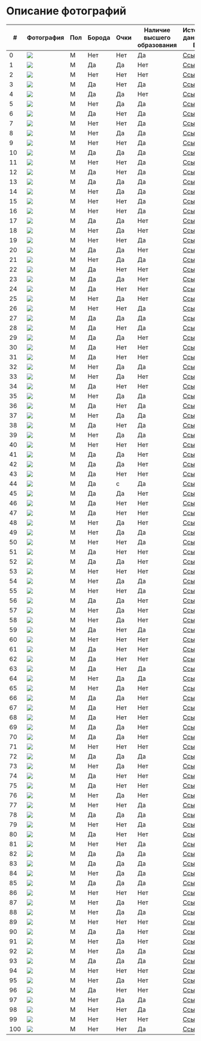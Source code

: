 # Описание фотографий


| # | Фотография | Пол | Борода | Очки | Наличие высшего образования | Источник данных о ВО | Источник фото |
|---|---|---|---|---|---|---|---|
| 0 |![](/Elon_Musk.jpg) | M | Нет | Нет | Да | [Ссылка](https://ru.wikipedia.org/wiki/%D0%9C%D0%B0%D1%81%D0%BA,_%D0%98%D0%BB%D0%BE%D0%BD) | [Ссылка](https://ru.wikipedia.org/wiki/%D0%9C%D0%B0%D1%81%D0%BA,_%D0%98%D0%BB%D0%BE%D0%BD) | 
| 1 |![](1_Robert_John_Downey_Jr.jpg) | M | Да | Да | Нет | [Ссылка](https://ru.wikipedia.org/wiki/Дауни,_Роберт_(младший)) | [Ссылка](https://i.pinimg.com/originals/63/e6/f0/63e6f025ace507a8b0c80aa4c3bd87a3.jpg) |
| 2 |![](2_Tom_Cruise.jpg) | M | Нет | Нет | Нет | [Ссылка](https://ru.wikipedia.org/wiki/Круз,_Том) | [Ссылка](https://yandex.ru/images/search?rpt=simage&noreask=1&source=qa&text=Том%20Круз&stype=image&lr=2&p=1&pos=42&img_url=http%3A%2F%2Falmode.ru%2Fuploads%2Fposts%2F2021-03%2F1617044961_56-p-tom-kruz-59.jpg) |
| 3 |![](3_William_Bradley_Pitt.jpg) | M | Да | Нет | Да | [Ссылка](https://ru.wikipedia.org/wiki/Питт,_Брэд) | [Ссылка](https://yandex.ru/images/search?rpt=simage&noreask=1&source=qa&text=Брэд%20Питт&stype=image&lr=2&p=3&pos=137&img_url=http%3A%2F%2Favatars.mds.yandex.net%2Fget-zen_doc%2F1716636%2Fpub_5cb0c060fd70f300b4fd7ea5_5cb0c61a662beb00b2c20fe3%2Fscale_1200) |
| 4 |![](4_Johnny_Depp.jpg) | M | Да | Да | Нет | [Ссылка](https://ru.wikipedia.org/wiki/Депп,_Джонни) | [Ссылка](https://yandex.ru/images/search?pos=38&text=Джонни%20Депп%20фото&img_url=http%3A%2F%2Falmode.ru%2Fuploads%2Fposts%2F2021-04%2F1618118613_17-p-dzhonni-depp-17.jpg&source=qa&rpt=simage&lr=2) |
| 5 |![](5_Colin_Firth.jpg) | M | Нет | Да | Да | [Ссылка](https://ru.wikipedia.org/wiki/Ферт,_Колин) | [Ссылка](https://yandex.ru/images/search?rpt=simage&noreask=1&source=qa&text=Колин%20Ферт&stype=image&lr=2&p=1&pos=48&img_url=http%3A%2F%2Fi.pinimg.com%2F736x%2F1a%2Fe1%2Fbb%2F1ae1bb34ffd1c21f796a5fc803aa11b4.jpg) |
| 6 |![](6_Luke_George_Evans.jpg) | M | Да | Нет | Да | [Ссылка](https://ru.wikipedia.org/wiki/Эванс,_Люк) | [Ссылка](https://yandex.ru/images/search?rpt=simage&noreask=1&source=qa&text=Люк%20Эванс&stype=image&lr=2&pos=4&img_url=http%3A%2F%2Fpuzzleit.ru%2Ffiles%2Fpuzzles%2F207%2F207260%2F_background.jpg) |
| 7 |![](7_Joseph_Leonard_Gordon_Levitt.jpg) | M | Нет | Нет | Да | [Ссылка](https://ru.wikipedia.org/wiki/Гордон-Левитт,_Джозеф) | [Ссылка](https://yandex.ru/images/search?text=Джозеф%20Гордон-Левитт%20фото&img_url=http%3A%2F%2Fm.media-amazon.com%2Fimages%2FM%2FMV5BMTY3NTk0NDI3Ml5BMl5BanBnXkFtZTgwNDA3NjY0MjE%40._V1_SY450_CR6&rpt=simage&source=qa&stype=image&lr=2&pos=18) |
| 8 |![](8_Benedict_Cumberbatch.jpg) | M | Нет | Да | Да | [Ссылка](https://ru.wikipedia.org/wiki/Камбербэтч,_Бенедикт) | [Ссылка](https://yandex.ru/images/search?text=бенедикт%20камбербэтч%20в%20очках&lr=2&pos=6&img_url=http%3A%2F%2Fautogear.ru%2Fmedia%2Fi%2F1%2F0%2F2%2F4%2F3%2F0%2F0%2Fi%2F1024300.jpg&rpt=simage) |
| 9 |![](9_Michael_Fassbender.jpg) | M | Нет | Нет | Да | [Ссылка](https://ru.wikipedia.org/wiki/Фассбендер,_Майкл) | [Ссылка](https://yandex.ru/images/search?text=Майкл%20Фассбендер%20фото&img_url=http%3A%2F%2Falmode.ru%2Fuploads%2Fposts%2F2021-03%2F1617047709_30-p-maikl-fassbender-32.jpg&rpt=simage&source=qa&stype=image&lr=2&pos=12) |
| 10 |![](10_Justin_Timberlake.jpg) | M | Да | Да | Да | [Ссылка](https://ru.wikipedia.org/wiki/Тимберлейк,_Джастин) | [Ссылка](https://yandex.ru/images/search?text=джастин%20тимберлейк%20в%20очках&lr=2&pos=1&img_url=http%3A%2F%2Fjetss.com%2Fwp-content%2Fuploads%2F2016%2F12%2F21116.jpg&rpt=simage) |
| 11 |![](11_Tom_Hiddleston.jpg) | M | Нет | Нет | Да | [Ссылка](https://ru.wikipedia.org/wiki/Хиддлстон,_Том) | [Ссылка](https://yandex.ru/images/search?text=Том%20Хиддлстон%20фото&img_url=http%3A%2F%2Falmode.ru%2Fuploads%2Fposts%2F2020-10%2F1603346246_21-p-tom-khiddlston-29.jpg&rpt=simage&source=qa&stype=image&lr=2&p=1&pos=48) |
| 12 |![](12_Kit_Harington.jpg) | M | Да | Нет | Да | [Ссылка](https://ru.wikipedia.org/wiki/Харингтон,_Кит) | [Ссылка](https://yandex.ru/images/search?text=Кит%20Харингтон%20фото&img_url=http%3A%2F%2Fi.pinimg.com%2Foriginals%2F8e%2F86%2F1b%2F8e861b991c9b6780af9b23ab465f6f07.jpg&rpt=simage&source=qa&stype=image&lr=2&pos=5) |
| 13 |![](13_Ryan_Reynolds.jpg) | M | Да | Да | Да | [Ссылка](https://ru.wikipedia.org/wiki/Рейнольдс,_Райан) | [Ссылка](https://yandex.ru/images/search?text=райан%20рейнольдс%20в%20очках&lr=2&pos=6&img_url=http%3A%2F%2Fupload.wikimedia.org%2Fwikipedia%2Fcommons%2F0%2F0f%2FRyan_Reynolds_Cannes_2014.jpg&rpt=simage) |
| 14 |![](14_Christopher_Lambert.jpg) | M | Нет | Да | Да | [Ссылка](https://ru.wikipedia.org/wiki/Ламберт,_Кристофер) | [Ссылка](https://yandex.ru/images/search?text=Кристофер%20Ламберт%20фото&img_url=http%3A%2F%2Fwww1.pictures.zimbio.com%2Fgi%2FColour%2BAlternative%2BView%2B72nd%2BAnnual%2BCannes%2BRclkFhNR-vHx.jpg&rpt=simage&source=qa&stype=image&lr=2&p=1&pos=62) |
| 15 |![](15_Nicolas_Cage.jpg) | M | Нет | Нет | Да | [Ссылка](https://ru.wikipedia.org/wiki/Кейдж,_Николас) | [Ссылка](https://yandex.ru/images/search?rpt=simage&noreask=1&source=qa&text=Николас%20Кейдж&stype=image&lr=2&p=2&pos=96&img_url=http%3A%2F%2Fdrasler.ru%2Fwp-content%2Fuploads%2F2018%2F12%2FNicolas_Cage.jpg) |
| 16 |![](16_Vin_Diesel.jpg) | M | Нет | Нет | Да | [Ссылка](https://ru.wikipedia.org/wiki/Вин_Дизель) | [Ссылка](https://yandex.ru/images/search?rpt=simage&noreask=1&source=qa&text=Вин%20Дизель&stype=image&lr=2&pos=8&img_url=http%3A%2F%2Fm.media-amazon.com%2Fimages%2FM%2FMV5BNzY3MjMyMzgwM15BMl5BanBnXkFtZTgwMTc4NjcxNzE%40._V1_.jpg) |
| 17 |![](17_Jason_Statham.jpg) | М | Да | Да | Нет | [Ссылка](https://ru.wikipedia.org/wiki/Стейтем,_Джейсон) | [Ссылка](https://yandex.ru/images/search?text=джейсон%20стэтхэм%20в%20очках&lr=2&pos=3&img_url=http%3A%2F%2Favatars.mds.yandex.net%2Fget-zen_doc%2F1720666%2Fpub_5dd6c94d26b6164597867014_5dd6c9bac047f615998f8050%2Fscale_1200&rpt=simage) |
| 18 |![](18_Jim_Carrey.jpg) | М | Нет | Да | Нет | [Ссылка](https://ru.wikipedia.org/wiki/Керри,_Джим) | [Ссылка](https://yandex.ru/images/search?text=джим%20керри%20в%20очках&lr=2&p=2&pos=83&rpt=simage&img_url=http%3A%2F%2Fi.pinimg.com%2F736x%2Fd7%2F66%2F74%2Fd766740fd650414b7461400eccb65adf--jim-carrey-mtv-movie-awards.jpg) |
| 19 |![](19_Chris_Evans.jpg) | М | Нет | Нет | Да | [Ссылка](https://ru.wikipedia.org/wiki/Эванс,_Крис) | [Ссылка](https://yandex.ru/images/search?text=Крис%20Эванс%20фото&img_url=http%3A%2F%2Falmode.ru%2Fuploads%2Fposts%2F2020-10%2F1603344681_9-p-kris-evans-11.jpg&rpt=simage&source=qa&stype=image&lr=2&pos=18) |
| 20 |![](20_Steve_Jobs.jpg) | М | Да | Да | Нет | [Ссылка](https://ru.wikipedia.org/wiki/Джобс,_Стив) | [Ссылка](https://yandex.ru/images/search?rpt=simage&noreask=1&source=qa&text=Стив%20Джобс&stype=image&lr=2&pos=13&img_url=http%3A%2F%2Fwomanadvice.ru%2Fsites%2Fdefault%2Ffiles%2F21%2F2015-12-27_0031%2Fv_poslednie_mesyacy_zhizni_stiv_dzhobs_otoshel_ot_del.jpg) |
| 21 |![](21_Elton_John.jpg) | М | Нет | Да | Да | [Ссылка](https://ru.wikipedia.org/wiki/Джон,_Элтон) | [Ссылка](https://yandex.ru/images/search?text=Элтон%20Джон%20фото&img_url=http%3A%2F%2Finteresnyefakty.org%2Fwp-content%2Fuploads%2Felton-dzhon-4.jpg&rpt=simage&source=qa&stype=image&lr=2&pos=2) |
| 22 |![](22_Chris_Hemsworth.jpg) | М | Да | Нет | Нет | [Ссылка](https://ru.wikipedia.org/wiki/Хемсворт,_Крис) | [Ссылка](https://yandex.ru/images/search?text=Крис%20Хемсворт%20фото&img_url=http%3A%2F%2Fi.pinimg.com%2F736x%2F26%2Fbd%2F30%2F26bd30a978be138efb7e770f7cbd705b.jpg&rpt=simage&source=qa&stype=image&lr=2&pos=10) |
| 23 |![](23_Robert_Pattinson.jpg) | М | Да | Да | Нет | [Ссылка](https://ru.wikipedia.org/wiki/Паттинсон,_Роберт) | [Ссылка](https://yandex.ru/images/search?pos=23&img_url=http%3A%2F%2Fi.pinimg.com%2Foriginals%2F4e%2Fe0%2Fb7%2F4ee0b75cb42f998baa69f4cfe7683dc2.jpg&text=роберт%20паттинсон%20в%20очках&lr=2&rpt=simage&source=serp) |
| 24 |![](24_Scott_Adkins.jpg) | М | Да | Нет | Нет | [Ссылка](https://ru.wikipedia.org/wiki/Эдкинс,_Скотт) | [Ссылка](https://yandex.ru/images/search?text=Скотт%20Эдкинс%20фото&img_url=http%3A%2F%2Fzabavniks.com%2Fwp-content%2Fuploads%2Fskott_edkins_foto_6_15145528.jpg&rpt=simage&source=qa&stype=image&lr=2&pos=11) |
| 25 |![](25_Bill_Gates.jpg) | М | Нет | Да | Нет | [Ссылка](https://ru.wikipedia.org/wiki/Гейтс,_Билл) | [Ссылка](https://yandex.ru/images/search?rpt=simage&noreask=1&source=qa&text=Билл%20Гейтс&stype=image&lr=2&p=3&pos=127&img_url=http%3A%2F%2Fpeoples.ru%2Fundertake%2Fsoft%2Fgates%2F3j8itFUjf9ofh.jpeg) |
| 26 |![](26_Bruce_Willis.jpg) | М | Нет | Нет | Да | [Ссылка](https://ru.wikipedia.org/wiki/Уиллис,_Брюс) | [Ссылка](https://yandex.ru/images/search?rpt=simage&noreask=1&source=qa&text=Брюс%20Уиллис&stype=image&lr=2&p=1&pos=45&img_url=http%3A%2F%2Falmode.ru%2Fuploads%2Fposts%2F2020-10%2F1603445505_41-p-bryus-uillis-54.jpg) |
| 27 |![](27_Steven_Spielberg.jpg) | М | Да | Да | Да | [Ссылка](https://ru.wikipedia.org/wiki/Спилберг,_Стивен) | [Ссылка](https://yandex.ru/images/search?text=Стивен%20Спилберг%20фото&img_url=http%3A%2F%2Favatars.dzeninfra.ru%2Fget-zen_doc%2F2746730%2Fpub_62dfd27c509b455e76c9b7af_62dfd2cced25b7045d85a316%2Fscale_1200&rpt=simage&source=qa&stype=image&lr=2&pos=4) |
| 28 |![](28_Dwayne_Johnson.jpg) | М | Да | Нет | Да | [Ссылка](https://ru.wikipedia.org/wiki/Джонсон,_Дуэйн) | [Ссылка](https://yandex.ru/images/search?text=Дуэйн%20Джонсон%20фото&img_url=http%3A%2F%2Ffunart.pro%2Fuploads%2Fposts%2F2019-09%2F1569443709_seksualnaja-dujejn-dzhonson-63.jpg&rpt=simage&source=qa&stype=image&lr=2&pos=17) |
| 29 |![](29_Jason_Momoa.jpg) | М | Да | Да | Нет | [Ссылка](https://ru.wikipedia.org/wiki/Момоа,_Джейсон) | [Ссылка](https://yandex.ru/images/search?text=джейсон%20момоа%20в%20очках&lr=2&pos=2&img_url=http%3A%2F%2Fi.pinimg.com%2F736x%2F6a%2F30%2F38%2F6a303896cca6b6c9be46ff5351a06def.jpg&rpt=simage) |
| 30 |![](30_Peter_Dinklage.jpg) | М | Да | Нет | Нет | [Ссылка](https://ru.wikipedia.org/wiki/Динклэйдж,_Питер) | [Ссылка](https://yandex.ru/images/search?text=Питер%20Динклэйдж%20фото&img_url=http%3A%2F%2Fic.pics.livejournal.com%2Fjulia_klay%2F83505610%2F309440%2F309440_original.jpg&rpt=simage&source=qa&stype=image&lr=2&pos=5) |
| 31 |![](31_Tom_Hanks.jpg) | М | Да | Нет | Нет | [Ссылка](https://ru.wikipedia.org/wiki/Хэнкс,_Том) | [Ссылка](https://yandex.ru/images/search?pos=13&text=Том%20Хэнкс%20фото&img_url=http%3A%2F%2Falmode.ru%2Fuploads%2Fposts%2F2021-03%2F1617028881_46-p-tom-khenks-47.jpg&source=qa&rpt=simage&lr=2) |
| 32 |![](32_Stephen_King.jpg) | М | Нет | Да | Да | [Ссылка](https://ru.wikipedia.org/wiki/Кинг,_Стивен) | [Ссылка](https://yandex.ru/images/search?text=Стивен%20Кинг%20фото&img_url=http%3A%2F%2Fkinoclever.ru%2Fmedia%2Fimages_persons%2Fz8cHPoqTslxRR7oWQ5wsh0fNLt2.jpg&rpt=simage&source=qa&stype=image&lr=2&pos=36) |
| 33 |![](33_Hideo_Kojima.jpg) | М | Нет | Да | Нет | [Ссылка](https://ru.wikipedia.org/wiki/Кодзима,_Хидэо) | [Ссылка](https://yandex.ru/images/search?text=Хидэо%20Кодзима%20фото&img_url=http%3A%2F%2Fskolkolet.com%2Fimages%2F5d83949419e91877459a1519%2Fhideo-kojima.jpg&rpt=simage&source=qa&stype=image&lr=2&pos=9) |
| 34 |![](34_Tom_Hardy.jpg) | М | Да | Нет | Нет | [Ссылка](https://ru.wikipedia.org/wiki/Харди,_Том) | [Ссылка](https://yandex.ru/images/search?text=Том%20Харди%20фото&img_url=http%3A%2F%2Fkartinkin.net%2Fuploads%2Fposts%2F2021-03%2Fthumbs%2F1616115999_27-p-tom-khardi-krasivie-foto-27.jpg&rpt=simage&source=qa&stype=image&lr=2&pos=11) |
| 35 |![](35_Andrey_Malakhov.jpg) | М | Нет | Да | Да | [Ссылка](https://ru.wikipedia.org/wiki/Малахов,_Андрей_Николаевич) | [Ссылка](https://yandex.ru/images/search?text=Андрей%20Малахов%20фото&img_url=http%3A%2F%2Fimages11.domashnyochag.ru%2Fupload%2Fimg_cache%2Ff74%2Ff745477e626cd6fca7bc1d81a62c61d1_ce_612x612x0x0_cropped_1224x1224.jpg&rpt=simage&source=qa&stype=image&lr=2&pos=38) |
| 36 |![](36_Dmitry_Nagiev.jpg) | М | Да | Нет | Да | [Ссылка](https://ru.wikipedia.org/wiki/Нагиев,_Дмитрий_Владимирович) | [Ссылка](https://yandex.ru/images/search?text=Дмитрий%20Нагиев%20фото&img_url=http%3A%2F%2Fgames-of-thrones.ru%2Fsites%2Fdefault%2Ffiles%2Fpictures%2Fallll%2FNagiev%2F75.jpg&rpt=simage&source=qa&stype=image&lr=2&pos=10) |
| 37 |![](37_Mikhail_Boyarsky.jpg) | М | Нет | Да | Да | [Ссылка](https://ru.wikipedia.org/wiki/Боярский,_Михаил_Сергеевич) | [Ссылка](https://yandex.ru/images/search?text=Михаил%20Боярский%20фото&img_url=http%3A%2F%2Finstacom.ru%2Fwp-content%2Fuploads%2F2018%2F11%2F1539633941-0-4.jpg&rpt=simage&source=qa&stype=image&lr=2&pos=29) |
| 38 |![](38_Mikhail_Shufutinsky.jpg) | М | Да | Нет | Да | [Ссылка](https://ru.wikipedia.org/wiki/Шуфутинский,_Михаил_Захарович) | [Ссылка](https://yandex.ru/images/search?text=Михаил%20Шуфутинский%20фото&img_url=http%3A%2F%2Fxn----3-jedq.xn--p1ai%2Fuploads%2Fimages%2Fm%2Fi%2Fh%2Fmihail_shufutinskij.jpg&rpt=simage&source=qa&stype=image&lr=2&p=2&pos=119) |
| 39 |![](39_Alexander_Rosenbaum.jpg) | М | Нет | Да | Да | [Ссылка](https://ru.wikipedia.org/wiki/Розенбаум,_Александр_Яковлевич) | [Ссылка](https://yandex.ru/images/search?text=Александр%20Розенбаум%20фото&img_url=http%3A%2F%2Fpeoples.ru%2Fart%2Fmusic%2Fbard%2Frozenbaum%2FnDsZqKdjOBLjU.jpeg&rpt=simage&source=qa&stype=image&lr=2&p=1&pos=55) |
| 40 |![](40_George_Clooney.jpg) | М | Нет | Нет | Нет | [Ссылка](https://ru.wikipedia.org/wiki/Клуни,_Джордж) | [Ссылка](https://yandex.ru/images/search?text=Джордж%20Клуни%20фото&img_url=http%3A%2F%2Fmedia.vanityfair.com%2Fphotos%2F54ca92cab8f23e3a0313dd08%2Fmaster%2Fw_2560%252Cc_limit%2Fimage.jpg&rpt=simage&source=qa&stype=image&lr=2&pos=10) |
| 41 |![](41_Ashton_Kutcher.jpg) | М | Да | Да | Нет | [Ссылка](https://ru.wikipedia.org/wiki/Кутчер,_Эштон) | [Ссылка](https://yandex.ru/images/search?text=эштон%20кутчер%20в%20очках&lr=2&pos=0&img_url=http%3A%2F%2Faceshowbiz.com%2Fimages%2Fwennpic%2Fashton-kutcher-uk-premiere-what-happens-in-vegas-06.jpg&rpt=simage) |
| 42 |![](42_Matt_Damon.jpg) | М | Да | Да | Нет | [Ссылка](https://ru.wikipedia.org/wiki/Деймон,_Мэтт) | [Ссылка](https://yandex.ru/images/search?pos=26&text=Мэтт%20Дэймон%20фото&img_url=http%3A%2F%2Fi.pinimg.com%2Foriginals%2F7a%2Fd3%2Fbb%2F7ad3bb5ce2bf89ceec59961190da9a8b.jpg&source=qa&rpt=simage&lr=2) |
| 43 |![](43_Ryan_Gosling.jpg) | М | Да | Нет | Нет | [Ссылка](https://ru.wikipedia.org/wiki/Гослинг,_Райан) | [Ссылка](https://yandex.ru/images/search?text=Гослинг%20Райан%20Томас%20фото&img_url=http%3A%2F%2Fpeopletalk.ru%2Fwp-content%2Fuploads%2F2016%2F10%2Forig_3b93daea160f6a806ef9e716e12bbb37-757x1024.jpg&rpt=simage&source=qa&stype=image&lr=2&pos=2) |
| 44 |![](44_Jamie_Foxx.jpg) | М | Да | c | Да | [Ссылка](https://ru.wikipedia.org/wiki/Джейми_Фокс) | [Ссылка](https://yandex.ru/images/search?text=Джейми%20Фокс%20фото&img_url=http%3A%2F%2Fok-magazine.ru%2Fimages%2Fcache%2F2017%2F1%2F10%2Fresize_1200_630_true_crop_2209_1668_0_0_q90_169531_94c5bbb08133a6d807c162f34.jpeg&rpt=simage&source=qa&stype=image&lr=2&p=1&pos=51) |
| 45 |![](45_Chris_Rock.jpg) | М | Да | Да | Нет | [Ссылка](https://ru.wikipedia.org/wiki/Рок,_Крис) | [Ссылка](https://yandex.ru/images/search?text=Крис%20Рок%20в%20очкач&lr=2&pos=39&img_url=http%3A%2F%2Flascimmiapensa.com%2Fwp-content%2Fuploads%2F2018%2F08%2Fchris-rock.w710.h473.2x.jpg&rpt=simage) |
| 46 |![](46_Will_Smith.jpg) | М | Да | Нет | Нет | [Ссылка](https://ru.wikipedia.org/wiki/Смит,_Уилл) | [Ссылка](https://yandex.ru/images/search?text=Уилл%20Смит%20фото&img_url=http%3A%2F%2Ffilm.ru%2Fsites%2Fdefault%2Ffiles%2Fimages%2FSmith.jpg&rpt=simage&source=qa&stype=image&lr=2&pos=7) |
| 47 |![](47_Daniel_Radcliffe.jpg) | М | Да | Нет | Нет | [Ссылка](https://ru.wikipedia.org/wiki/Рэдклифф,_Дэниел) | [Ссылка](https://yandex.ru/images/search?text=Дэниел%20Рэдклифф%20фото&img_url=http%3A%2F%2Fimg.buzzfeed.com%2Fbuzzfeed-static%2Fstatic%2F2017-04%2F21%2F5%2Fenhanced%2Fbuzzfeed-prod-fastlane-01%2Foriginal-grid-image-27392-1492768397-7.jpg%3Fcrop%3D683%3A1025%3B14%2C0&rpt=simage&source=qa&stype=image&lr=2&pos=3) |
| 48 |![](48_Jay_Z.jpg) | М | Нет | Да | Нет | [Ссылка](https://ru.wikipedia.org/wiki/Jay-Z) | [Ссылка](https://yandex.ru/images/search?text=Jay-Z%20фото&img_url=http%3A%2F%2F2dopeboyz.com%2Fwp-content%2Fuploads%2F2013%2F01%2Fjayzfeature.jpg&rpt=simage&source=qa&stype=image&lr=2&pos=13) |
| 49 |![](49_Chris_Pine.jpg) | М | Нет | Да | Да | [Ссылка](https://ru.wikipedia.org/wiki/Пайн,_Крис) | [Ссылка](https://yandex.ru/images/search?text=крис%20пайн%20в%20очках&lr=2&pos=19&img_url=http%3A%2F%2Fupload.wikimedia.org%2Fwikipedia%2Fcommons%2Fthumb%2Ff%2Ff2%2FChris_Pine_%252842727112570%2529.jpg%2F798px-Chris_Pine_%252842727112570%2529.jpg&rpt=simage) |
| 50 |![](50_Ewan_McGregor.jpg) | М | Нет | Нет | Да | [Ссылка](https://ru.wikipedia.org/wiki/Макгрегор,_Юэн) | [Ссылка](https://yandex.ru/images/search?text=юэн%20макгрегор%20фото%20в%20очках&lr=2&p=3&pos=130&rpt=simage&img_url=http%3A%2F%2Fs.abcnews.com%2Fimages%2FEntertainment%2FGTY_ewan_mcgregor_jef_160324_10x13_1600.jpg) |
| 51 |![](51_Josh_Hartnett.jpg) | М | Да | Нет | Нет | [Ссылка](https://ru.wikipedia.org/wiki/Хартнетт,_Джош) | [Ссылка](https://yandex.ru/images/search?text=Джош%20Хартнетт%20фото&img_url=http%3A%2F%2Fstatic.wikia.nocookie.net%2Fdc-comics-cinematic-universe%2Fimages%2F6%2F6a%2FJoshHartnett.png%2Frevision%2Flatest%3Fcb%3D20190811185631&rpt=simage&source=qa&stype=image&lr=2&pos=19) |
| 52 |![](52_Kanye_West.jpg) | М | Да | Да | Нет | [Ссылка](https://ru.wikipedia.org/wiki/Уэст,_Канье) | [Ссылка](https://yandex.ru/images/search?text=Канье%20Уэст%20фото%20в%20очках&lr=2&pos=6&img_url=http%3A%2F%2Fsmartcdn.gprod.postmedia.digital%2Ftorontosun%2Fwp-content%2Fuploads%2F2020%2F12%2FGettyImages-1199768982-scaled-e1608951813418.jpg%3Fquality%3D100%26amp%3Bstrip%3Dall&rpt=simage) |
| 53 |![](53_Bruno_Mars.jpg) | М | Нет | Нет | Нет | [Ссылка](https://ru.wikipedia.org/wiki/Бруно_Марс) | [Ссылка](https://yandex.ru/images/search?rpt=simage&noreask=1&source=qa&text=Бруно%20Марс&stype=image&lr=2&pos=2&img_url=http%3A%2F%2Favatars.dzeninfra.ru%2Fget-zen_doc%2F4487230%2Fpub_609d4a3c7265737c8532a17e_609d6082cc145612f8610721%2Fscale_1200) |
| 54 |![](54_John_Oliver.jpg) | М | Нет | Да | Да | [Ссылка](https://ru.wikipedia.org/wiki/Оливер,_Джон) | [Ссылка](https://yandex.ru/images/search?rpt=simage&noreask=1&source=qa&text=Джон%20Оливер&stype=image&lr=2&pos=20&img_url=http%3A%2F%2Fupload.wikimedia.org%2Fwikipedia%2Fcommons%2Fthumb%2F4%2F43%2FJohn_Oliver_November_2016.jpg%2F1200px-John_Oliver_November_2016.jpg) |
| 55 |![](55_Jimmy_Carr.jpg) | М | Нет | Нет | Да | [Ссылка](https://ru.wikipedia.org/wiki/Карр,_Джимми) | [Ссылка](https://yandex.ru/images/search?text=Джимми%20Карр%20фото&img_url=http%3A%2F%2Fnme.com%2Fwp-content%2Fuploads%2F2016%2F09%2F2016_JimmyCarr_Press_170316-1.jpg&rpt=simage&source=qa&stype=image&lr=2&pos=0) |
| 56 |![](56_Seth_Rogen.jpg) | М | Да | Да | Нет | [Ссылка](https://ru.wikipedia.org/wiki/Роген,_Сет) | [Ссылка](https://yandex.ru/images/search?text=Сет%20Роген%20фото&img_url=http%3A%2F%2Fbiografii.net%2Fwp-content%2Fuploads%2F2018%2F12%2F1471346540-set-rogen.jpg&rpt=simage&source=qa&stype=image&lr=2&pos=1) |
| 57 |![](57_David_Cross.jpg) | М | Нет | Да | Нет | [Ссылка](https://ru.wikipedia.org/wiki/Кросс,_Дэвид_(актёр)) | [Ссылка](https://yandex.ru/images/search?rpt=simage&noreask=1&source=qa&text=Дэвид%20Кросс%20(актёр)&stype=image&lr=2&pos=4&img_url=http%3A%2F%2Fm.media-amazon.com%2Fimages%2FM%2FMV5BMTQ0NzUxMDcyNV5BMl5BanBnXkFtZTcwMDY1ODM4OA%40%40._V1_.jpg) |
| 58 |![](58_Eddie_Murphy.jpg) | М | Нет | Да | Нет | [Ссылка](https://ru.wikipedia.org/wiki/Мерфи,_Эдди) | [Ссылка](https://yandex.ru/images/search?text=Эдди%20Мерфи%20фото&img_url=http%3A%2F%2Fwonderwall.com%2Fwp-content%2Fuploads%2Fsites%2F2%2F2019%2F11%2F1068442-wsj-magazine-2019-innovator-awards-sponsored-by-harry-wi.jpg%3Fx%3D533%26y%3D800%26icq%3D74%26sig%3D7928c798e31b81acf8873be2aa19eb92&rpt=simage&source=qa&stype=image&lr=2&p=2&pos=83) |
| 59 |![](59_Bradley_Cooper.jpg) | М | Да | Нет | Да | [Ссылка](https://ru.wikipedia.org/wiki/Купер,_Брэдли) | [Ссылка](https://yandex.ru/images/search?text=Брэдли%20Купер%20фото&img_url=http%3A%2F%2Fdemotivation.ru%2Fwp-content%2Fuploads%2F2021%2F06%2F30-7.jpg&rpt=simage&source=qa&stype=image&lr=2&noreask=1&pos=7) |
| 60 |![](60_Nicolas_Cage.jpg) | М | Нет | Нет | Нет | [Ссылка](https://ru.wikipedia.org/wiki/Кейдж,_Николас) | [Ссылка](https://yandex.ru/images/search?text=Николас%20Кейдж%20фото&img_url=http%3A%2F%2Fdrasler.ru%2Fwp-content%2Fuploads%2F2018%2F12%2FNicolas_Cage.jpg&rpt=simage&source=qa&stype=image&lr=2&noreask=1&p=1&pos=72) |
| 61 |![](61_Ben_Affleck.jpg) | М | Да | Нет | Нет | [Ссылка](https://ru.wikipedia.org/wiki/Аффлек,_Бен) | [Ссылка](https://yandex.ru/images/search?pos=7&img_url=http%3A%2F%2Fptoday.ru%2Fwp-content%2Fuploads%2F2019%2F11%2Fscale_1200-2.jpeg&text=Бен%20Аффлек%20фото&lr=2&rpt=simage&source=qa&noreask=1) |
| 62 |![](62_Al_Pacino.jpg) | М | Да | Нет | Нет | [Ссылка](https://ru.wikipedia.org/wiki/Пачино,_Аль) | [Ссылка](https://yandex.ru/images/search?text=Аль%20Пачино%20фото&img_url=http%3A%2F%2Fi.pinimg.com%2Foriginals%2F66%2F78%2F28%2F667828df9c6098b6f9aa22da630f9340.jpg&rpt=simage&source=qa&stype=image&lr=2&pos=1) |
| 63 |![](63_Adam_Sandler.jpg) | М | Да | Нет | Да | [Ссылка](https://ru.wikipedia.org/wiki/Сэндлер,_Адам) | [Ссылка](https://yandex.ru/images/search?pos=24&img_url=http%3A%2F%2Falmode.ru%2Fuploads%2Fposts%2F2021-03%2Fthumbs%2F1617047601_23-p-adam-sendler-24.jpg&text=Адам%20Сэндлер%20фото&lr=2&rpt=simage&source=qa&noreask=1) |
| 64 |![](64_Martin_Scorsese.jpg) | М | Нет | Да | Да | [Ссылка](https://ru.wikipedia.org/wiki/Скорсезе,_Мартин) | [Ссылка](https://yandex.ru/images/search?text=Мартин%20Скорсезе%20фото&img_url=http%3A%2F%2Favatars.mds.yandex.net%2Fget-kinopoisk-image%2F1600647%2F8a4478df-3afc-4a9f-a04e-0da545ed0aa9%2F3840x&rpt=simage&source=qa&stype=image&lr=2&noreask=1&pos=8) |
| 65 |![](65_Richard_Gere.jpg) | М | Нет | Да | Нет | [Ссылка](https://ru.wikipedia.org/wiki/Гир,_Ричард) | [Ссылка](https://yandex.ru/images/search?pos=36&img_url=http%3A%2F%2Fbez-makiyazha.ru%2Fwp-content%2Fuploads%2F2021%2F04%2Fna_5a54c1b82820a.jpg&text=Ричард%20Гир%20фото&lr=2&rpt=simage&source=qa&noreask=1) |
| 66 |![](66_Morgan_Freeman.jpg) | М | Да | Да | Нет | [Ссылка](https://ru.wikipedia.org/wiki/Фримен,_Морган) | [Ссылка](https://yandex.ru/images/search?text=Морган%20Фримен%20фото&img_url=http%3A%2F%2Fs0.rbk.ru%2Fv6_top_pics%2Fmedia%2Fimg%2F0%2F38%2F755271855571380.jpg&rpt=simage&source=qa&stype=image&lr=2&pos=9) |
| 67 |![](67_Keanu_Reeves.jpg) | М | Да | Нет | Нет | [Ссылка](https://ru.wikipedia.org/wiki/Ривз,_Киану) | [Ссылка](https://yandex.ru/images/search?text=Киану%20Ривз%20фото&img_url=http%3A%2F%2Fkartinkin.net%2Fuploads%2Fposts%2F2021-03%2F1616120750_6-p-kianu-rivz-krasivie-foto-7.jpg&rpt=simage&source=qa&stype=image&lr=2&noreask=1&pos=34) |
| 68 |![](68_Christian_Bale.jpg) | М | Да | Нет | Нет | [Ссылка](https://ru.wikipedia.org/wiki/Бейл,_Кристиан) | [Ссылка](https://yandex.ru/images/search?text=Кристиан%20Бейл%20фото&img_url=http%3A%2F%2Fkrot.info%2Fuploads%2Fposts%2F2019-02%2F1551212967_oboi_na_kards_qip_ru_-_znamenitosti_-_christian_bale_-_zakach.jpg&rpt=simage&source=qa&stype=image&lr=2&noreask=1&pos=14) |
| 69 |![](69_Jason_Statham.jpg) | М | Да | Да | Нет | [Ссылка](https://ru.wikipedia.org/wiki/Стейтем,_Джейсон) | [Ссылка](https://yandex.ru/images/search?text=Джейсон%20Стэтхэм%20фото&img_url=http%3A%2F%2Fpostervdom.ru%2Fupload%2Fshop_3%2F2%2F3%2F2%2Fitem_2328%2Fitem_2328.jpg&rpt=simage&source=qa&stype=image&lr=2&noreask=1&pos=11) |
| 70 |![](70_Leonardo_DiCaprio.jpg) | М | Да | Да | Нет | [Ссылка](https://ru.wikipedia.org/wiki/Ди_Каприо,_Леонардо) | [Ссылка](https://yandex.ru/images/search?text=леонардо%20ди%20каприо%20в%20очках&lr=2&pos=4&img_url=http%3A%2F%2Fif24.ru%2Fwp-content%2Fuploads%2F2021%2F09%2FRIAN_5890301.HR_.ru_.jpg&rpt=simage) |
| 71 |![](71_Sean_Penn.jpg) | М | Нет | Нет | Нет | [Ссылка](https://ru.wikipedia.org/wiki/Пенн,_Шон) | [Ссылка](https://yandex.ru/images/search?text=Шон%20Пенн%20фото&img_url=http%3A%2F%2Falmode.ru%2Fuploads%2Fposts%2F2021-03%2F1616403810_32-p-shon-pen-35.jpg&rpt=simage&source=qa&stype=image&lr=2&noreask=1&pos=9) |
| 72 |![](72_Francis_Ford_Coppola.jpg) | М | Да | Да | Да | [Ссылка](https://ru.wikipedia.org/wiki/Коппола,_Фрэнсис_Форд) | [Ссылка](https://yandex.ru/images/search?text=Фрэнсис%20Форд%20Коппола%20фото&img_url=http%3A%2F%2Fm.media-amazon.com%2Fimages%2FM%2FMV5BMTM5NDU3OTgyNV5BMl5BanBnXkFtZTcwMzQxODA0NA%40%40._V1_SX400_CR0&rpt=simage&source=qa&stype=image&lr=2&noreask=1&pos=15) |
| 73 |![](73_Jackie_Chan.jpg) | М | Нет | Да | Нет | [Ссылка](https://ru.wikipedia.org/wiki/Чан,_Джеки) | [Ссылка](https://yandex.ru/images/search?text=Джеки%20Чан%20фото&img_url=http%3A%2F%2Fi.pinimg.com%2Foriginals%2F16%2F14%2Fac%2F1614ac1de628665bdfee173897b27c2d.jpg&rpt=simage&source=qa&stype=image&lr=2&noreask=1&p=1&pos=44) |
| 74 |![](74_Russell_Crowe.jpg) | М | Да | Нет | Нет | [Ссылка](https://ru.wikipedia.org/wiki/Кроу,_Рассел) | [Ссылка](https://yandex.ru/images/search?text=Рассел%20Кроу%20фото&img_url=http%3A%2F%2Falmode.ru%2Fuploads%2Fposts%2F2021-03%2F1617047415_9-p-rassel-krou-9.jpg&rpt=simage&source=qa&stype=image&lr=2&noreask=1&pos=15) |
| 75 |![](75_Channing_Tatum.jpg) | М | Да | Нет | Нет | [Ссылка](https://ru.wikipedia.org/wiki/Татум,_Ченнинг) | [Ссылка](https://yandex.ru/images/search?text=Ченнинг%20Татум%20фото&img_url=http%3A%2F%2Fmuzhyazheny.ru%2Fwp-content%2Fuploads%2F2021%2F05%2F1-8-768x1116.jpg&rpt=simage&source=qa&stype=image&lr=2&noreask=1&pos=4) |
| 76 |![](76_Jack_Nicholson.jpg) | М | Нет | Да | Нет | [Ссылка](https://ru.wikipedia.org/wiki/Николсон,_Джек) | [Ссылка](https://yandex.ru/images/search?text=Джек%20Николсон%20фото&img_url=http%3A%2F%2Fkinodrive.com%2Fimages%2F203%2Fkinodrive.com-203-105163.jpg&rpt=simage&source=qa&stype=image&lr=2&noreask=1&pos=11) |
| 77 |![](77_Michael_Douglas.jpg) | М | Нет | Нет | Да | [Ссылка](https://ru.wikipedia.org/wiki/Дуглас,_Майкл) | [Ссылка](https://yandex.ru/images/search?text=Майкл%20Кирк%20Дуглас%20фото&img_url=http%3A%2F%2Fthesun.co.uk%2Fwp-content%2Fuploads%2F2020%2F02%2FNINTCHDBPICT000555542790-e1580988085599.jpg&rpt=simage&source=qa&stype=image&lr=2&noreask=1&pos=25) |
| 78 |![](78_Danny_DeVito.jpg) | М | Да | Да | Да | [Ссылка](https://ru.wikipedia.org/wiki/Де_Вито,_Дэнни) | [Ссылка](https://yandex.ru/images/search?text=Дэнни%20Де%20Вито%20фото&img_url=http%3A%2F%2Fzabavniks.com%2Fwp-content%2Fuploads%2Fdenni_de_vito_foto_38_08141644.jpg&rpt=simage&source=qa&stype=image&lr=2&noreask=1&pos=1) |
| 79 |![](79_James_Franco.jpg) | М | Нет | Нет | Да | [Ссылка](https://ru.wikipedia.org/wiki/Франко,_Джеймс) | [Ссылка](https://yandex.ru/images/search?text=Джеймс%20Франко%20фото&img_url=http%3A%2F%2Fi.pinimg.com%2F736x%2Ffb%2Fde%2F0e%2Ffbde0e502aa69456023a405e99d88b11--franco-brothers-dave-franco.jpg&rpt=simage&source=qa&stype=image&lr=2&noreask=1&pos=8) |
| 80 |![](80_Tobey_Maguire.jpg) | М | Да | Нет | Нет | [Ссылка](https://ru.wikipedia.org/wiki/Магуайр,_Тоби) | [Ссылка](https://yandex.ru/images/search?text=Тоби%20Магуайр%20фото&img_url=http%3A%2F%2Falmode.ru%2Fuploads%2Fposts%2F2020-11%2F1604409990_19-p-tobi-maguair-23.jpg&rpt=simage&source=qa&stype=image&lr=2&noreask=1&pos=11) |
| 81 |![](81_Jesse_Eisenberg.jpg) | М | Нет | Нет | Да | [Ссылка](https://ru.wikipedia.org/wiki/Айзенберг,_Джесси) | [Ссылка](https://yandex.ru/images/search?text=джесси%20айзенберг%20в%20очках&lr=2&pos=33&img_url=http%3A%2F%2Faceshowbiz.com%2Fimages%2Fwennpic%2Fwenn3206270.jpg&rpt=simage) |
| 82 |![](82_George_Lucas.jpg) | М | Да | Да | Да | [Ссылка](https://ru.wikipedia.org/wiki/Лукас,_Джордж) | [Ссылка](https://yandex.ru/images/search?text=Джордж%20Лукас%20фото&img_url=http%3A%2F%2Fkinodrive.com%2Fimages%2F6%2Fkinodrive.com-6-122559.jpg&rpt=simage&source=qa&stype=image&lr=2&pos=2) |
| 83 |![](83_Samuel_L_Jackson.jpg) | М | Да | Да |  Да | [Ссылка](https://ru.wikipedia.org/wiki/Джексон,_Сэмюэл_Лерой) | [Ссылка](https://yandex.ru/images/search?text=Сэмюэл%20Л%20Джексон%20фото&img_url=http%3A%2F%2Falmode.ru%2Fuploads%2Fposts%2F2020-10%2F1603346445_1-p-semyuel-dzhekson-2.jpg&rpt=simage&source=qa&stype=image&lr=2&noreask=1&pos=11) |
| 84 |![](84_Kevin_Spacey.jpg) | М | Нет | Да | Да | [Ссылка](https://ru.wikipedia.org/wiki/Спейси,_Кевин) | [Ссылка](https://yandex.ru/images/search?text=кевин%20спейси%20в%20очках&lr=2&pos=4&img_url=http%3A%2F%2Fi.pinimg.com%2Foriginals%2F2d%2Fa9%2F41%2F2da941766b8b8ff7a1eec1629bc6461f.jpg&rpt=simage) |
| 85 |![](85_Matthew_McConaughey.jpg) | М | Да | Да | Да | [Ссылка](https://ru.wikipedia.org/wiki/Макконахи,_Мэттью) | [Ссылка](https://yandex.ru/images/search?text=мэттью%20макконахи%20фото%20в%20очках&lr=2&pos=13&img_url=http%3A%2F%2Falmode.ru%2Fuploads%2Fposts%2F2020-07%2F1596080920_31-p-mettyu-makkonakhi-instagramm-48.jpg&rpt=simage) |
| 86 |![](86_Mark_Ruffalo.jpg) | М | Нет | Нет | Нет | [Ссылка](https://ru.wikipedia.org/wiki/Руффало,_Марк) | [Ссылка](https://yandex.ru/images/search?text=Марк%20Руффало%20фото&img_url=http%3A%2F%2Fpeoples.ru%2Fart%2Fcinema%2Factor%2Fmark_ruffalo%2F4u5Ri74Tb0vst.jpeg&rpt=simage&source=qa&stype=image&lr=2&noreask=1&pos=6) |
| 87 |![](87_Zac_Efron.jpg) | М | Нет | Да | Нет | [Ссылка](https://ru.wikipedia.org/wiki/Эфрон,_Зак) | [Ссылка](https://yandex.ru/images/search?text=зак%20эфрон%20фото%20в%20очках&lr=2&pos=9&img_url=http%3A%2F%2Fkinogallery.com%2Fpimages%2F220%2Fkinogallery.com-220-408595.jpg&rpt=simage) |
| 88 |![](88_Jared_Leto.jpg) | М | Нет | Да | Да | [Ссылка](https://ru.wikipedia.org/wiki/Лето,_Джаред) | [Ссылка](https://yandex.ru/images/search?text=джаред%20лето%20фото%20в%20очках&lr=2&pos=8&img_url=http%3A%2F%2Fimg-fotki.yandex.ru%2Fget%2F6417%2F79015228.1f6%2F0_c6339_1e70ccef_XXL.jpg&rpt=simage) |
| 89 |![](89_Ben_Barnes.jpg) | М | Нет | Нет | Нет | [Ссылка](https://ru.wikipedia.org/wiki/Барнс,_Бен) | [Ссылка](https://yandex.ru/images/search?text=Бен%20Барнс%20фото%20в%20очках&lr=2&p=1&pos=50&rpt=simage&img_url=http%3A%2F%2Fdata17.gallery.ru%2Falbums%2Fgallery%2F283815-9917e-50082164-m750x740-u1252c.jpg) |
| 90 |![](/90_Jude_Law.jpg) | М | Да | Да | Нет | [Ссылка](https://ru.wikipedia.org/wiki/Лоу,_Джуд) | [Ссылка](https://yandex.ru/images/search?text=джуд%2лоу%20фото%20в%20очках&lr=2&pos=23&img_url=http%3A%2F%2Fwww3.pictures.stylebistro.com%2Fbg%2FJude%2BLaw%2BClassic%2BSunglasses%2BWayfarer%2BSunglasses%2B6w46aZ6UkY2x.jpg&rpt=simage) |
| 91 |![](91_Quentin_Tarantino.jpg) | М | Нет | Да | Нет | [Ссылка](https://ru.wikipedia.org/wiki/Тарантино,_Квентин) | [Ссылка](https://yandex.ru/images/search?text=квентин%20тарантино%20фото%20в%20очках&lr=2&pos=1&img_url=http%3A%2F%2Fsun9-46.userapi.com%2FkyDGDt04xKDJfevVcLAPgHhv1Y5MS81-Sxwbog%2FNuR7QR3lE2I.jpg&rpt=simage) |
| 92 |![](92_Robert_Zemeckis.jpg) | М | Нет | Да | Да | [Ссылка](https://ru.wikipedia.org/wiki/Земекис,_Роберт) | [Ссылка](https://yandex.ru/images/search?text=Роберт%20Земекис%20фото&img_url=http%3A%2F%2Fkinodrive.com%2Fimages%2F25%2Fkinodrive.com-25-122806.jpg&rpt=simage&source=qa&stype=image&lr=2&noreask=1&pos=4) |
| 93 |![](93_Gary_Oldman.jpg) | М | Да | Да | Да | [Ссылка](https://ru.wikipedia.org/wiki/Олдмен,_Гэри) | [Ссылка](https://yandex.ru/images/search?text=Гари%20Олдман%20фото&img_url=http%3A%2F%2Fimage.assets.pressassociation.io%2Fv2%2Fimage%2Fproduction%2F7a4e5a7fe5ca19108eb7f50c1662ea0cY29udGVudHNlYXJjaCwxNTEzMjY2MDc5%2F2.34107550.jpg%3Fw%3D905&rpt=simage&source=qa&stype=image&lr=2&noreask=1&pos=15) |
| 94 |![](94_Gary_Sinise.jpg) | М | Нет | Нет | Нет | [Ссылка](https://ru.wikipedia.org/wiki/Синиз,_Гэри) | [Ссылка](https://yandex.ru/images/search?text=Гэри%20Синиз%20фото&img_url=http%3A%2F%2Fpostila.ru%2Fdata%2Fda%2F19%2Fdd%2Fce%2Fda19ddce1801a382ccd4aafafdd4af6549ed85223ca97dea41d7611faa457101.png&rpt=simage&source=qa&stype=image&lr=2&noreask=1&pos=9) |
| 95 |![](95_Christopher_Lloyd.jpg) | М | Нет | Да | Нет | [Ссылка](https://ru.wikipedia.org/wiki/Ллойд,_Кристофер) | [Ссылка](https://yandex.ru/images/search?text=Кристофер%20Ллойд%20фото&img_url=http%3A%2F%2Fkinogallery.com%2Fpimages%2F569%2Fkinogallery.com-569-158721.jpg&rpt=simage&source=qa&stype=image&lr=2&noreask=1&pos=19) |
| 96 |![](96_Frank_Darabont.jpg) | М | Да | Нет | Нет | [Ссылка](https://ru.wikipedia.org/wiki/Дарабонт,_Фрэнк) | [Ссылка](https://yandex.ru/images/search?text=Фрэнк%20Дарабонт%20фото&img_url=http%3A%2F%2Ftr.web.img4.acsta.net%2Fpictures%2F17%2F03%2F14%2F11%2F21%2F235114.jpg&rpt=simage&source=qa&stype=image&lr=2&noreask=1&pos=1) |
| 97 |![](97_Bob_Gale.jpg) | М | Нет  | Да | Да | [Ссылка](https://ru.wikipedia.org/wiki/Гейл,_Боб) | [Ссылка](https://yandex.ru/images/search?rpt=simage&noreask=1&source=qa&text=Боб%20Гейл&stype=image&lr=2&pos=4&img_url=http%3A%2F%2Fslivkisineta.ru%2Fwp-content%2Fuploads%2F2020%2F03%2Fscenarist-bob-gejl.jpg) |
| 98 |![](98_Robert_Redford.jpg) | М | Нет | Нет | Да | [Ссылка](https://ru.wikipedia.org/wiki/Редфорд,_Роберт) | [Ссылка](https://yandex.ru/images/search?text=Роберт%20Редфорд%20фото&img_url=http%3A%2F%2Fst.ilfattoquotidiano.it%2Fwp-content%2Fuploads%2F2016%2F08%2Fredford-675x675.jpg&rpt=simage&source=qa&stype=image&lr=2&noreask=1&pos=6) |
| 99 |![](99_Chris_Columbus.jpg) | М | Нет | Нет | Нет | [Ссылка]() | [Ссылка](https://yandex.ru/images/search?text=Крис%20Коламбус%20фото&img_url=http%3A%2F%2Fkrot.info%2Fuploads%2Fposts%2F2019-10%2F1572202993_instagram-kris-kolambus-4.jpg&rpt=simage&source=qa&stype=image&lr=2&noreask=1&pos=27) |
| 100 |![](100_Oliver_Stone.jpg) | М | Нет | Нет | Да | [Ссылка](https://ru.wikipedia.org/wiki/Стоун,_Оливер) | [Ссылка](https://yandex.ru/images/search?text=Оливер%20Стоун%20фото&img_url=http%3A%2F%2Fimages.fandango.com%2FImageRenderer%2F0%2F0%2Fredesign%2Fstatic%2Fimg%2Fdefault_poster.png%2F0%2Fimages%2Fmasterrepository%2Ffandango%2F116457%2Fw-pm-oliverstone-1.jpg&rpt=simage&source=qa&stype=image&lr=2&noreask=1&p=1&pos=75) |
